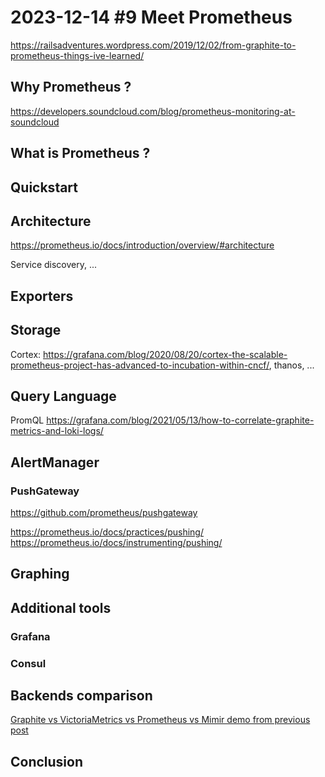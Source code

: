 # 2023-12-14 #9 Meet Prometheus

https://railsadventures.wordpress.com/2019/12/02/from-graphite-to-prometheus-things-ive-learned/

## Why Prometheus ?
https://developers.soundcloud.com/blog/prometheus-monitoring-at-soundcloud


## What is Prometheus ?

## Quickstart

## Architecture

https://prometheus.io/docs/introduction/overview/#architecture

Service discovery, ...

## Exporters

## Storage
Cortex: https://grafana.com/blog/2020/08/20/cortex-the-scalable-prometheus-project-has-advanced-to-incubation-within-cncf/, thanos, ...

## Query Language
PromQL
https://grafana.com/blog/2021/05/13/how-to-correlate-graphite-metrics-and-loki-logs/

## AlertManager

### PushGateway
https://github.com/prometheus/pushgateway

https://prometheus.io/docs/practices/pushing/
https://prometheus.io/docs/instrumenting/pushing/

## Graphing

## Additional tools

### Grafana

### Consul

## Backends comparison
[Graphite vs VictoriaMetrics vs Prometheus vs Mimir demo from previous post](../2023-11-09_Monotonicity/demo/README.md#datapoints-visualization-comparison)

## Conclusion